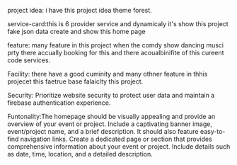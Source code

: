 project idea: i have this project idea theme forest.

service-card:this is 6 provider service and dynamicaly it's show this project fake json data create and show this home page

feature: many feature in this project when the comdy show dancing musci prty there accually booking for this and there acoualbinifite of this cureent code services.

Facility:  there have a good cuminity and many othner feature in thhis projecet this faetrue base falaiclty this  project.

Security: Prioritize website security to protect user data and maintain a firebase authentication experience.

Funtonality:The homepage should be visually appealing and provide an overview of your event or project. Include a captivating banner image, event/project name, and a brief description. It should also feature easy-to-find navigation links. Create a dedicated page or section that provides comprehensive information about your event or project. Include details such as date, time, location, and a detailed description.
